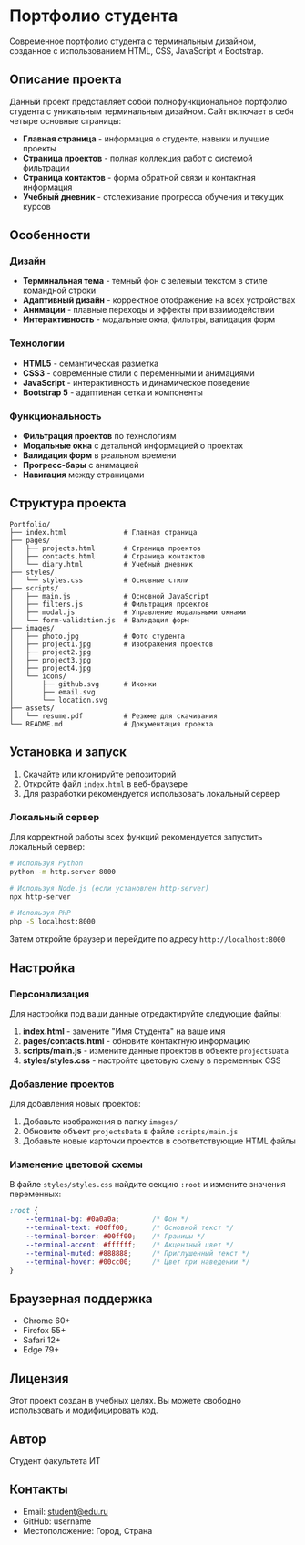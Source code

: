 # Портфолио студента

Современное портфолио студента с терминальным дизайном, созданное с использованием HTML, CSS, JavaScript и Bootstrap.

## Описание проекта

Данный проект представляет собой полнофункциональное портфолио студента с уникальным терминальным дизайном. Сайт включает в себя четыре основные страницы:

- **Главная страница** - информация о студенте, навыки и лучшие проекты
- **Страница проектов** - полная коллекция работ с системой фильтрации
- **Страница контактов** - форма обратной связи и контактная информация
- **Учебный дневник** - отслеживание прогресса обучения и текущих курсов

## Особенности

### Дизайн
- **Терминальная тема** - темный фон с зеленым текстом в стиле командной строки
- **Адаптивный дизайн** - корректное отображение на всех устройствах
- **Анимации** - плавные переходы и эффекты при взаимодействии
- **Интерактивность** - модальные окна, фильтры, валидация форм

### Технологии
- **HTML5** - семантическая разметка
- **CSS3** - современные стили с переменными и анимациями
- **JavaScript** - интерактивность и динамическое поведение
- **Bootstrap 5** - адаптивная сетка и компоненты

### Функциональность
- **Фильтрация проектов** по технологиям
- **Модальные окна** с детальной информацией о проектах
- **Валидация форм** в реальном времени
- **Прогресс-бары** с анимацией
- **Навигация** между страницами

## Структура проекта

```
Portfolio/
├── index.html              # Главная страница
├── pages/
│   ├── projects.html       # Страница проектов
│   ├── contacts.html       # Страница контактов
│   └── diary.html          # Учебный дневник
├── styles/
│   └── styles.css          # Основные стили
├── scripts/
│   ├── main.js             # Основной JavaScript
│   ├── filters.js          # Фильтрация проектов
│   ├── modal.js            # Управление модальными окнами
│   └── form-validation.js  # Валидация форм
├── images/
│   ├── photo.jpg           # Фото студента
│   ├── project1.jpg        # Изображения проектов
│   ├── project2.jpg
│   ├── project3.jpg
│   ├── project4.jpg
│   └── icons/
│       ├── github.svg      # Иконки
│       ├── email.svg
│       └── location.svg
├── assets/
│   └── resume.pdf          # Резюме для скачивания
└── README.md               # Документация проекта
```

## Установка и запуск

1. Скачайте или клонируйте репозиторий
2. Откройте файл `index.html` в веб-браузере
3. Для разработки рекомендуется использовать локальный сервер

### Локальный сервер

Для корректной работы всех функций рекомендуется запустить локальный сервер:

```bash
# Используя Python
python -m http.server 8000

# Используя Node.js (если установлен http-server)
npx http-server

# Используя PHP
php -S localhost:8000
```

Затем откройте браузер и перейдите по адресу `http://localhost:8000`

## Настройка

### Персонализация

Для настройки под ваши данные отредактируйте следующие файлы:

1. **index.html** - замените "Имя Студента" на ваше имя
2. **pages/contacts.html** - обновите контактную информацию
3. **scripts/main.js** - измените данные проектов в объекте `projectsData`
4. **styles/styles.css** - настройте цветовую схему в переменных CSS

### Добавление проектов

Для добавления новых проектов:

1. Добавьте изображения в папку `images/`
2. Обновите объект `projectsData` в файле `scripts/main.js`
3. Добавьте новые карточки проектов в соответствующие HTML файлы

### Изменение цветовой схемы

В файле `styles/styles.css` найдите секцию `:root` и измените значения переменных:

```css
:root {
    --terminal-bg: #0a0a0a;        /* Фон */
    --terminal-text: #00ff00;      /* Основной текст */
    --terminal-border: #00ff00;    /* Границы */
    --terminal-accent: #ffffff;    /* Акцентный цвет */
    --terminal-muted: #888888;     /* Приглушенный текст */
    --terminal-hover: #00cc00;     /* Цвет при наведении */
}
```

## Браузерная поддержка

- Chrome 60+
- Firefox 55+
- Safari 12+
- Edge 79+

## Лицензия

Этот проект создан в учебных целях. Вы можете свободно использовать и модифицировать код.

## Автор

Студент факультета ИТ

## Контакты

- Email: student@edu.ru
- GitHub: username
- Местоположение: Город, Страна
